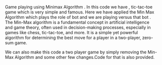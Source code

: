 Game playing using Minimax Algorithm .
In this code we have , tic-tac-toe game which is very simple and famous.
Here we have applied the Min Max Algorithm which plays the role of bot 
and we are playing versus that bot .
The Min-Max algorithm is a fundamental concept in artificial intelligence and game theory, often used in decision-making processes, especially in games like chess, tic-tac-toe, and more. It is a simple yet powerful algorithm for determining the best move for a player in a two-player, zero-sum game.


We can also make this code a two player game by simply removing the Min-Max Algorithm and some other few changes.Code for that is also provided.
